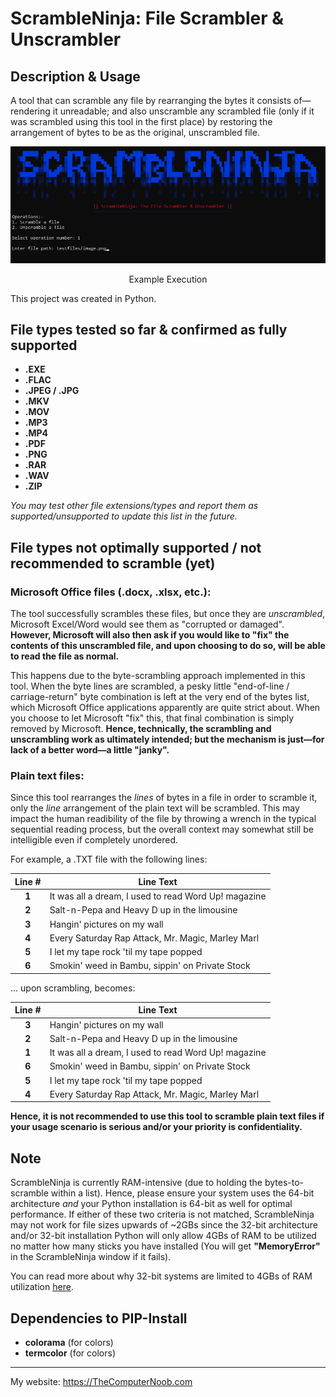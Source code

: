 ﻿# ScrambleNinja: File Scrambler & Unscrambler

## Description & Usage
A tool that can scramble any file by rearranging the bytes it consists of—rendering it unreadable; and also unscramble any scrambled file (only if it was scrambled using this tool in the first place) by restoring the arrangement of bytes to be as the original, unscrambled file.

<div align="center">
<img src="https://raw.githubusercontent.com/SHUR1K-N/ScrambleNinja-File-Scrambler/master/Images/Example.png" >
<p>Example Execution</p>
</div>

This project was created in Python.

## File types tested so far & confirmed as fully supported
- **.EXE**
- **.FLAC**
- **.JPEG / .JPG**
- **.MKV**
- **.MOV**
- **.MP3**
- **.MP4**
- **.PDF**
- **.PNG**
- **.RAR**
- **.WAV**
- **.ZIP**

*You may test other file extensions/types and report them as supported/unsupported to update this list in the future.*

## File types not optimally supported / not recommended to scramble (yet)
### Microsoft Office files (.docx, .xlsx, etc.):
The tool successfully scrambles these files, but once they are *unscrambled*, Microsoft Excel/Word would see them as "corrupted or damaged". **However, Microsoft will also then ask if you would like to "fix" the contents of this unscrambled file, and upon choosing to do so, will be able to read the file as normal.**

This happens due to the byte-scrambling approach implemented in this tool. When the byte lines are scrambled, a pesky little "end-of-line / carriage-return" byte combination is left at the very end of the bytes list, which Microsoft Office applications apparently are quite strict about. When you choose to let Microsoft "fix" this, that final combination is simply removed by Microsoft. **Hence, technically, the scrambling and unscrambling work as ultimately intended; but the mechanism is just—for lack of a better word—a little "janky".**

### Plain text files:
Since this tool rearranges the *lines* of bytes in a file in order to scramble it, only the *line* arrangement of the plain text will be scrambled. This may impact the human readibility of the file by throwing a wrench in the typical sequential reading process, but the overall context may somewhat still be intelligible even if completely unordered.

For example, a .TXT file with the following lines:

<div align="center">

|Line #|Line Text                                            |
|:----:|-----------------------------------------------------|
|**1** |It was all a dream, I used to read Word Up! magazine |
|**2** |Salt-n-Pepa and Heavy D up in the limousine          |
|**3** |Hangin' pictures on my wall                          |
|**4** |Every Saturday Rap Attack, Mr. Magic, Marley Marl    |
|**5** |I let my tape rock 'til my tape popped               |
|**6** |Smokin' weed in Bambu, sippin' on Private Stock      |

</div>

... upon scrambling, becomes:

<div align="center">

|Line #|Line Text                                            |
|:----:|-----------------------------------------------------|
|**3** |Hangin' pictures on my wall                          |
|**2** |Salt-n-Pepa and Heavy D up in the limousine          |
|**1** |It was all a dream, I used to read Word Up! magazine |
|**6** |Smokin' weed in Bambu, sippin' on Private Stock      |
|**5** |I let my tape rock 'til my tape popped               |
|**4** |Every Saturday Rap Attack, Mr. Magic, Marley Marl    |

</div>

**Hence, it is not recommended to use this tool to scramble plain text files if your usage scenario is serious and/or your priority is confidentiality.**

## Note
ScrambleNinja is currently RAM-intensive (due to holding the bytes-to-scramble within a list). Hence, please ensure your system uses the 64-bit architecture *and* your Python installation is 64-bit as well for optimal performance. If either of these two criteria is not matched, ScrambleNinja may not work for file sizes upwards of ~2GBs since the 32-bit architecture and/or 32-bit installation Python will only allow 4GBs of RAM to be utilized no matter how many sticks you have installed (You will get **"MemoryError"** in the ScrambleNinja window if it fails).

You can read more about why 32-bit systems are limited to 4GBs of RAM utilization [here](https://superuser.com/questions/372881/is-there-a-technical-reason-why-32-bit-windows-is-limited-to-4gb-of-ram).

## Dependencies to PIP-Install
- **colorama** (for colors)
- **termcolor** (for colors)

------------

My website: https://TheComputerNoob.com
